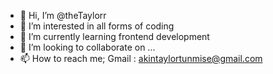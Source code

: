 - 👋 Hi, I’m @theTaylorr
- 👀 I’m interested in all forms of coding
- 🌱 I’m currently learning frontend development
- 💞️ I’m looking to collaborate on ...
- 📫 How to reach me; Gmail : akintaylortunmise@gmail.com

<!---
theTaylorr/theTaylorr is a ✨ special ✨ repository because its `README.md` (this file) appears on your GitHub profile.
You can click the Preview link to take a look at your changes.
--->
